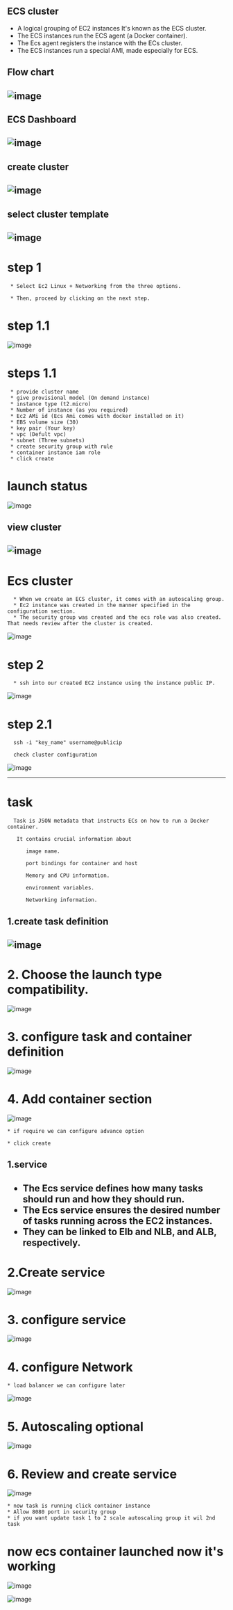 <h2>  ECS cluster</h2>

 * A logical grouping of EC2 instances It's known as the ECS cluster.
 * The ECS instances run the ECS agent (a Docker container).
 * The Ecs agent registers the instance with the ECs cluster.
 * The ECS instances run a special AMI, made especially for ECS.


<h2> Flow chart <h2/>
  
  ![image](https://user-images.githubusercontent.com/42309948/146877472-30c872e8-2880-4c22-8209-cd4ff0728cdc.png)

<h2> ECS Dashboard <h2/>
  
  ![image](https://user-images.githubusercontent.com/42309948/146879171-287cc2b0-c332-4f51-a941-d8ce6a99b763.png)
  
<h2> create cluster<h2/>
  
  ![image](https://user-images.githubusercontent.com/42309948/146890436-21b11fe1-417c-40d5-b74f-bbbae7c6f22c.png)
  
<h2> select cluster template<h2/>
  
    
![image](https://user-images.githubusercontent.com/42309948/146892152-aba1905a-f95d-4ffb-9dd0-a5baf3e3baad.png)
  
#  step 1
  
     * Select Ec2 Linux + Networking from the three options.

     * Then, proceed by clicking on the next step.
  
 
 # step 1.1
  
  ![image](https://user-images.githubusercontent.com/42309948/146898507-139908ab-45f3-4426-898a-df6aac6501c0.png)

 # steps 1.1
  
     * provide cluster name
     * give provisional model (On demand instance)
     * instance type (t2.micro)
     * Number of instance (as you required)
     * Ec2 AMi id (Ecs Ami comes with docker installed on it)
     * EBS volume size (30)
     * key pair (Your key)
     * vpc (Defult vpc)
     * subnet (Three subnets)
     * create security group with rule
     * container instance iam role
     * click create
  
  
  # launch status
  
  ![image](https://user-images.githubusercontent.com/42309948/146902668-85ec8b1e-864b-4ffe-abb0-474889b6b3dc.png)
  
<h2> view cluster <h2/>
  
 ![image](https://user-images.githubusercontent.com/42309948/146908959-3bb9b007-1268-47f3-a96f-4d1c5be2999b.png)
  
  # Ecs cluster 
  
      * When we create an ECS cluster, it comes with an autoscaling group.
      * Ec2 instance was created in the manner specified in the configuration section.
      * The security group was created and the ecs role was also created. That needs review after the cluster is created.
 
  
  ![image](https://user-images.githubusercontent.com/42309948/146921911-7fcdfe86-31d3-4f2d-ae00-01340bf9ab0b.png)
  
  # step 2 
  
      * ssh into our created EC2 instance using the instance public IP.
 
  ![image](https://user-images.githubusercontent.com/42309948/146923284-405d5591-0454-4b80-8e68-73fafbe8fa6f.png)
  
  # step 2.1
  
      ssh -i "key_name" username@publicip
      
      check cluster configuration
  
  ![image](https://user-images.githubusercontent.com/42309948/146926463-7b965942-edd8-48f1-827f-865d22d5a044.png)

 -------------------------------------------------------------------------------------------------------------------     
  
 # task 
    
      Task is JSON metadata that instructs ECs on how to run a Docker container.
  
       It contains crucial information about
  
          image name.

          port bindings for container and host
 
          Memory and CPU information.

          environment variables. 
  
          Networking information.
   
      
<h2> 1.create task definition<h2/>
  
![image](https://user-images.githubusercontent.com/42309948/147020199-2a91790b-7753-4a0a-a963-221c33c74444.png)
  
  # 2. Choose the launch type compatibility.
  
    
  ![image](https://user-images.githubusercontent.com/42309948/147020710-47906d1f-02ff-4d54-8588-5df981c4377d.png)
 
  
  # 3. configure task and container definition
  
 ![image](https://user-images.githubusercontent.com/42309948/147021048-9c44fbee-be50-4a25-947c-f8d6c9c11644.png)
  
  # 4. Add container section
  
 ![image](https://user-images.githubusercontent.com/42309948/147021559-63b2b0dd-44d3-4749-ba14-13ad4138ebd6.png)
   
    * if require we can configure advance option
  
    * click create
  
<h2> 1.service <h2/>
  
   * The Ecs service defines how many tasks should run and how they should run.
   * The Ecs service ensures the desired number of tasks running across the EC2 instances.
   * They can be linked to Elb and NLB, and ALB, respectively.
  
  # 2.Create service
  
  ![image](https://user-images.githubusercontent.com/42309948/147022747-38525f1b-e181-44c3-9f2b-6b9119e7c5b9.png)
  
  # 3. configure service
  
  ![image](https://user-images.githubusercontent.com/42309948/147023082-425d1414-2018-49b3-8891-c8a806003dab.png)
  
  # 4. configure Network
  
    * load balancer we can configure later
  
 ![image](https://user-images.githubusercontent.com/42309948/147023339-6a7555c0-dc53-4ad2-955c-c163ee4acf52.png)

  
  # 5. Autoscaling optional
  
  ![image](https://user-images.githubusercontent.com/42309948/147023510-87f0a9e4-88b2-4101-ba4e-7883dba492fb.png)

  
  # 6. Review and create service
  
  ![image](https://user-images.githubusercontent.com/42309948/147023614-a145ee12-18a1-4115-8cbf-e73e1f510379.png)
  
    * now task is running click container instance
    * Allow 8080 port in security group
    * if you want update task 1 to 2 scale autoscaling group it wil 2nd task
  
  # now ecs container launched now it's working
  
 ![image](https://user-images.githubusercontent.com/42309948/147029710-0e277a66-c647-4d14-a0e3-e3db41f4e014.png)

  
![image](https://user-images.githubusercontent.com/42309948/147029630-d260317c-4926-4c43-83c7-57601cd5d586.png)
  




  
  

  

  
  
  
  
  
  
  
                    

  
  
  
  
  
  
  

  
